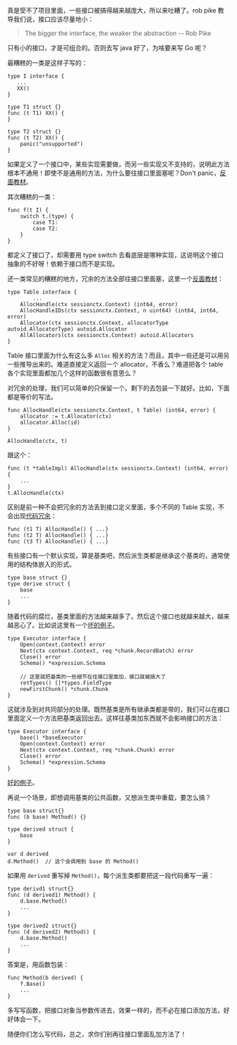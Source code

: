 真是受不了项目里面，一些接口被搞得越来越庞大，所以来吐糟了。rob pike 教导我们说，接口应该尽量地小：

> The bigger the interface, the weaker the abstraction -- Rob Pike

只有小的接口，才是可组合的。否则去写 java 好了，为啥要来写 Go 呢？

最糟糕的一类是这样子写的：

```
type I interface {
   ...
   XX()
}

type T1 struct {}
func (t T1) XX() {
}

type T2 struct {}
func (t T2) XX() {
    panic("unsupported")
}

```

如果定义了一个接口中，某些实现需要做，而另一些实现又不支持的，说明此方法根本不通用！即使不是通用的方法，为什么要往接口里面塞呢？Don't panic，[反面教材](https://github.com/pingcap/tidb/blob/0dd87e980661ec8cdf699d5bb2ef28852eed2ea0/infoschema/tables.go#L2109)。

其次糟糕的一类：

```
func f(t I) {
    switch t.(type) {
        case T1:
        case T2:
    }
}
```

都定义了接口了，却需要用 type switch 去看底层是哪种实现，这说明这个接口抽象的不好呀！依赖于接口而不是实现。

还一类常见的糟糕的地方，冗余的方法全部往接口里面塞，这里一个[反面教材](https://github.com/pingcap/tidb/blob/55b3e1110ca4cece87283debc2fddd327182ee11/table/table.go#L198)：

```
type Table interface {
        ...
	AllocHandle(ctx sessionctx.Context) (int64, error)
	AllocHandleIDs(ctx sessionctx.Context, n uint64) (int64, int64, error)	
	Allocator(ctx sessionctx.Context, allocatorType autoid.AllocatorType) autoid.Allocator	
	AllAllocators(ctx sessionctx.Context) autoid.Allocators
}
```

Table 接口里面为什么有这么多 `Alloc` 相关的方法？而且，其中一些还是可以用另一些推导出来的。难道直接定义返回一个 allocator，不香么？难道把各个 table 各个实现里面都加几个这样的函数很有意思么？

对冗余的处理，我们可以简单的只保留一个。剩下的去包装一下就好。比如，下面都是等价的写法。

```
func AllocHandle(ctx sessionctx.Context, t Table) (int64, error) {
    allocator := t.Allocator(ctx)
    allocator.Alloc(id)
}

AllocHandle(ctx, t)
```

跟这个：

```
func (t *tableImpl) AllocHandle(ctx sessionctx.Context) (int64, error) {
    ...
}
t.AllocHandle(ctx)
```

区别是前一种不会把冗余的方法丢到接口定义里面，多个不同的 Table 实现，不会出现[代码](https://github.com/pingcap/tidb/pull/15227/files#diff-7a9e970fa682861b6af9689a4a8088daL2108)[冗余](https://github.com/pingcap/tidb/pull/15227/files#diff-7a9e970fa682861b6af9689a4a8088daL2250)：

```
func (t1 T) AllocHandle() { ...}
func (t2 T) AllocHandle() { ...}
func (t3 T) AllocHandle() { ...}
```

有些接口有一个默认实现，算是基类吧，然后派生类都是继承这个基类的，通常使用的结构体嵌入的形式。

```
type base struct {}
type derive struct {
    base
    ...
}
```

随着代码的腐烂，基类里面的方法越来越多了。然后这个接口也就越来越大，越来越恶心了。比如说这里有一个[坏的例子](https://github.com/pingcap/tidb/pull/10846/files#diff-a223963715d7c23da698d5963075810eL174)。

```
type Executor interface {
	Open(context.Context) error
	Next(ctx context.Context, req *chunk.RecordBatch) error
	Close() error
	Schema() *expression.Schema

    // 这里就把基类的一些细节在往接口里面加，接口就被搞大了
	retTypes() []*types.FieldType	
	newFirstChunk() *chunk.Chunk	
}
```

这就涉及到对共同部分的处理。既然基类是所有继承类都是带的，我们可以在接口里面定义一个方法把基类返回出去。这样往基类加东西就不会影响接口的方法：

```
type Executor interface {
	base() *baseExecutor
	Open(context.Context) error
	Next(ctx context.Context, req *chunk.Chunk) error
	Close() error
	Schema() *expression.Schema
}
```

[好的例子](https://github.com/pingcap/tidb/blob/e58cef5718208a0e8858a2510c811d004570bfe3/executor/executor.go#L190)。

再说一个场景，即想调用基类的公共函数，又想派生类中重载，要怎么搞？

```
type base struct{}
func (b base) Method() {}

type derived struct {
    base
}

var d derived
d.Method()  // 这个会调用到 base 的 Method()
```



如果用 `derived` 重写掉 `Method()`，每个派生类都要把这一段代码重写一遍：

```
type derivd1 struct{}
func (d derived1) Method() {
    d.base.Method()
    ...
}

type derived2 struct{}
func (d derived2) Method() {
    d.base.Method()
    ...
}
```

答案是，用函数包装：

```
func Method(b derived) {
    f.Base()
    ...
}
```

多写写函数，把接口对象当参数传进去，效果一样的，而不必在接口添加方法，好好体会一下。

随便你们怎么写代码，总之，求你们别再往接口里面乱加方法了！
